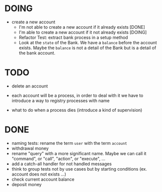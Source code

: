 # DOING

* create a new account
  * I'm not able to create a new account if it already exists [DONE]
  * I'm able to create a new account if it not already exists [DOING]
  * Refactor Test: extract bank process in a setup method
  * Look at the `state` of the Bank. We have a `balance` before the account exists.
    Maybe the `balance` is not a detail of the Bank but is a detail of the bank account.

# TODO

* delete an account

* each account will be a process, in order to deal with it we have to introduce a way to registry processes with name
* what to do when a process dies (introduce a kind of supervision)

# DONE

* naming tests: rename the term `user` with the term `account`
* withdrawal money
* rename "query" with a more significant name. Maybe we can call it "command", or "call", "action", or "execute", ...
* add a catch-all handler for not handled messages
* think to group tests not by use cases but by starting conditions (ex. account does not exists ...)
* check current account balance
* deposit money
